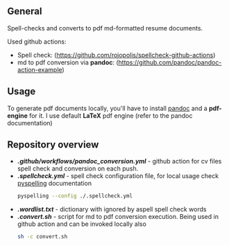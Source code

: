 ## General
Spell-checks and converts to pdf md-formatted resume documents.

Used github actions:
* Spell check: (https://github.com/rojopolis/spellcheck-github-actions)
* md to pdf conversion via **pandoc**: (https://github.com/pandoc/pandoc-action-example)

## Usage
To generate pdf documents locally, you'll have to install [pandoc](https://pandoc.org/) and a **pdf-engine** for it. I use default **LaTeX** pdf engine (refer to the pandoc documentation)

## Repository overview
* ***.github/workflows/pandoc_conversion.yml*** - github action for cv files spell check and conversion on each push.
* ***.spellcheck.yml*** - spell check configuration file, for local usage check [pyspelling](https://facelessuser.github.io/pyspelling/) documentation
    ```bash
    pyspelling --config ./.spellcheck.yml
    ```
* ***.wordlist.txt*** - dictionary with ignored by aspell spell check words
* ***.convert.sh*** - script for md to pdf conversion execution. Being used in github action and can be invoked locally also
    ```bash
    sh -c convert.sh
    ```
